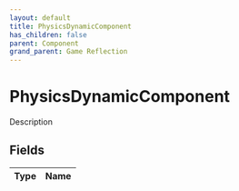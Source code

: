 ```yaml
---
layout: default
title: PhysicsDynamicComponent
has_children: false
parent: Component
grand_parent: Game Reflection
---
```

# PhysicsDynamicComponent
Description 

## Fields
| Type | Name |
|:-------------|:--------------|
